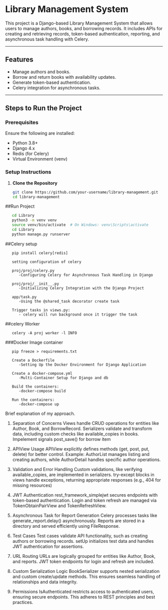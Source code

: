 # Library Management System

This project is a Django-based Library Management System that allows users to manage authors, books, and borrowing records. It includes APIs for creating and retrieving records, token-based authentication, reporting, and asynchronous task handling with Celery.

---

## Features
- Manage authors and books.
- Borrow and return books with availability updates.
- Generate token-based authentication.
- Celery integration for asynchronous tasks.

---

## Steps to Run the Project

### Prerequisites
Ensure the following are installed:
- Python 3.8+
- Django 4.x
- Redis (for Celery)
- Virtual Environment (venv)

### Setup Instructions
1. **Clone the Repository**
   ```bash
   git clone https://github.com/your-username/library-management.git
   cd library-management


##Run Project

```bash
   cd Library
   python3 -m venv venv
   source venv/bin/activate  # On Windows: venv\Scripts\activate
   cd Library
   python manage.py runserver
```

##Celery setup

```
   pip install celery[redis]

   setting configuration of celery

   proj/proj/celery.py
      -Configuring Celery for Asynchronous Task Handling in Django

   proj/proj/__init__.py
      -Initializing Celery Integration with the Django Project

   app/task.py
      -Using the @shared_task decorator create task

   Trigger tasks in views.py:
      - celery will run background once it trigger the task
```
##celery Worker
```
   celery -A proj worker -l INFO
```


###Docker Image container

```
   pip freeze > requirements.txt

   Create a Dockerfile
      -Setting Up the Docker Environment for Django Application

   Create a docker-compose.yml
      -Multi-Container Setup for Django and db

   Build the containers:
      -docker-compose build

   Run the containers:
      -docker-compose up
```   

Brief explanation of my approach.

1. Separation of Concerns
Views handle CRUD operations for entities like Author, Book, and BorrowRecord.
Serializers validate and transform data, including custom checks like available_copies in books.
Impelement signals post_save() for borrow item 

3. APIView Usage
APIView explicitly defines methods (get, post, put, delete) for better control.
Example: AuthorList manages listing and creating authors, while AuthorDetail handles specific author operations.

4. Validation and Error Handling
Custom validations, like verifying available_copies, are implemented in serializers.
try-except blocks in views handle exceptions, returning appropriate responses (e.g., 404 for missing resources)

5. JWT Authentication
rest_framework_simplejwt secures endpoints with token-based authentication.
Login and token refresh are managed via TokenObtainPairView and TokenRefreshView.

6. Asynchronous Task for Report Generation
Celery processes tasks like generate_report.delay() asynchronously.
Reports are stored in a directory and served efficiently using FileResponse.

7. Test Cases
Test cases validate API functionality, such as creating authors or borrowing records.
setUp initializes test data and handles JWT authentication for assertions.

8. URL Routing
URLs are logically grouped for entities like Author, Book, and reports.
JWT token endpoints for login and refresh are included.

9. Custom Serialization Logic
BookSerializer supports nested serialization and custom create/update methods.
This ensures seamless handling of relationships and data integrity.

10. Permissions
IsAuthenticated restricts access to authenticated users, ensuring secure endpoints.
This adheres to REST principles and best practices.

